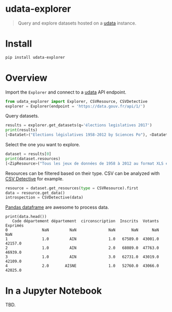 # udata-explorer

> Query and explore datasets hosted on a [udata][udata] instance.

# Install

```bash
pip install udata-explorer
```

# Overview

Import the `Explorer` and connect to a [udata][udata] API endpoint.

```python
from udata_explorer import Explorer, CSVResource, CSVDetective
explorer = Explorer(endpoint = 'https://data.gouv.fr/api/1/')
```

Query datasets.

```python
results = explorer.get_datasets(q='élections legislatives 2017')
print(results)
[<DataSet>("Elections législatives 1958-2012 by Sciences Po"), <DataSet>("Résultats de l'intégralité des élections depuis 2001 by Ministère de l'Intérieur"), ...]
```

Select the one you want to explore.

```python
dataset = results[0]
print(dataset.resources)
[<ZipResource>("Tous les jeux de données de 1958 à 2012 au format XLS en une archive"), <CSVResource>("Résultats des législatives par circonscription 1958 1er tour (23 novembre 1958)"), ...]
```

Resources can be filtered based on their type. CSV can be analyzed with [CSV Detective][csv-detective] for example.

```python
resource = dataset.get_resources(type = CSVResource).first
data = resource.get_data()
introspection = CSVDetective(data)
```

[Pandas dataframe][dataframe] are awesome to process data.

```
print(data.head())
   Code département département  circonscription  Inscrits  Votants  Exprimés
0               NaN         NaN              NaN       NaN      NaN       NaN
1               1.0         AIN              1.0   67589.0  43001.0   42157.0
2               1.0         AIN              2.0   68089.0  47763.0   46939.0
3               1.0         AIN              3.0   62731.0  43019.0   42109.0
4               2.0       AISNE              1.0   52760.0  43066.0   42025.0
```

# In a Jupyter Notebook

TBD.

[udata]: https://github.com/opendatateam/udata
[csv-detective]: https://github.com/etalab/csv_detective
[dataframe]: pandas.pydata.org/pandas-docs/stable/generated/pandas.DataFrame.html
